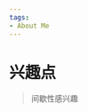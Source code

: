 ```yaml
---
tags:
- About Me
---
```



# 兴趣点
> 间歇性感兴趣


<style type="text/css">
.row {
  display: flex;
  flex-wrap: wrap;
  padding: 0px 0px;
  width: 96%;
}

.column {
  flex: 16%;
  padding: 5px 10px;
}

.column img {
  margin-top: 10px;
  vertical-align: middle;
}
</style>

<div id="container" class="row">
</div>

<script type="text/javascript">
const names = [
['3b1b', 'typescript', 'ubuntu', 'vscode', 'vue'],
['anaconda', 'android', 'css', 'django', 'docker'],
['git', 'github', 'hadoop', 'java', 'javascript'],
['jupyter', 'latex', 'markdown', 'matlab', 'mysql'],
['pytorch', 'qbittorrent', 'Rlogo', 'sas', 'sklearn'],
['node', 'numpy', 'pandas', 'plex', 'python']
]

const urls = [
['https://github.com/3b1b/manim', 'https://www.typescriptlang.org/', 'https://ubuntu.com/', 'https://code.visualstudio.com/', 'https://cn.vuejs.org/'],
['https://www.anaconda.com/', 'https://www.android.com/', 'https://en.wikipedia.org/wiki/CSS', 'https://www.djangoproject.com/', 'https://www.docker.com/'],
['https://git-scm.com/', 'https://github.com/', 'https://hadoop.apache.org/', 'https://www.java.com/', 'https://www.javascript.com/'],
['https://jupyter.org/', 'https://www.latex-project.org/', 'https://www.markdownguide.org/', 'https://www.mathworks.com/products/matlab.html', 'https://www.mysql.com/'],
['https://pytorch.org/', 'https://www.qbittorrent.org/', 'https://www.r-project.org/', 'https://www.sas.com/', 'https://scikit-learn.org/'],
['https://nodejs.org/', 'https://numpy.org/', 'https://pandas.pydata.org/', 'https://www.plex.tv/', 'https://www.python.org/']
]
for (var i = names.length - 1; i >= 0; i--) {
    // 每一列都是一个div
    var div_column = document.createElement('div');
    div_column.classList.add('column')
    for (var j = names[i].length - 1; j >= 0; j--) {
        // 里面包裹着若干个链接
        // 每个链接包着一个svg图片
        var url_tmp = document.createElement('a')
        var img_tmp = document.createElement('img');
        url_tmp.href = urls[i][j]
        url_tmp.alt = names[i][j]
        url_tmp.target = urls[i][j]
        img_tmp.src = "/About/assets/" + names[i][j] + ".svg"
        url_tmp.appendChild(img_tmp)
        div_column.appendChild(url_tmp)
    }
    document.getElementById('container').appendChild(div_column)
}
</script>